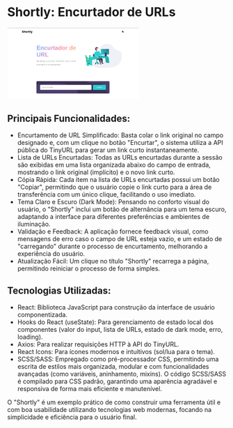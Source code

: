 # Shortly: Encurtador de URLs 

<img src="./screenshot/screenshot.png" width="60%">

## Principais Funcionalidades:

  - Encurtamento de URL Simplificado: Basta colar o link original no campo designado e, com um clique no botão "Encurtar", o sistema utiliza a API pública do TinyURL para gerar um link curto instantaneamente.
  - Lista de URLs Encurtadas: Todas as URLs encurtadas durante a sessão são exibidas em uma lista organizada abaixo do campo de entrada, mostrando o link original (implícito) e o novo link curto.
  - Cópia Rápida: Cada item na lista de URLs encurtadas possui um botão "Copiar", permitindo que o usuário copie o link curto para a área de transferência com um único clique, facilitando o uso imediato.
  - Tema Claro e Escuro (Dark Mode): Pensando no conforto visual do usuário, o "Shortly" inclui um botão de alternância para um tema escuro, adaptando a interface para diferentes preferências e ambientes de iluminação.
  - Validação e Feedback: A aplicação fornece feedback visual, como mensagens de erro caso o campo de URL esteja vazio, e um estado de "carregando" durante o processo de encurtamento, melhorando a experiência do usuário.
  - Atualização Fácil: Um clique no título "Shortly" recarrega a página, permitindo reiniciar o processo de forma simples.
    
## Tecnologias Utilizadas:

  - React: Biblioteca JavaScript para construção da interface de usuário componentizada.
  - Hooks do React (useState): Para gerenciamento de estado local dos componentes (valor do input, lista de URLs, estado de dark mode, erro, loading).
  - Axios: Para realizar requisições HTTP à API do TinyURL.
  - React Icons: Para ícones modernos e intuitivos (sol/lua para o tema).
  - SCSS/SASS: Empregado como pré-processador CSS, permitindo uma escrita de estilos mais organizada, modular e com funcionalidades avançadas (como variáveis, aninhamento, mixins). O código SCSS/SASS é compilado para CSS padrão, garantindo uma aparência agradável e responsiva de forma mais eficiente e manutenível.
    
O "Shortly" é um exemplo prático de como construir uma ferramenta útil e com boa usabilidade utilizando tecnologias web modernas, focando na simplicidade e eficiência para o usuário final.
